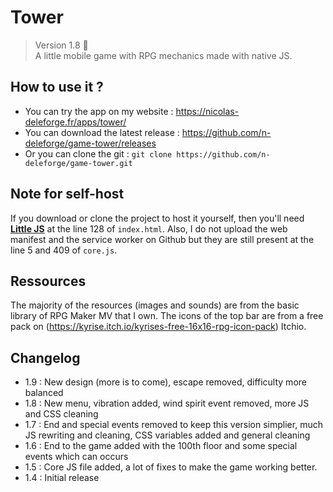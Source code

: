 # Tower

> Version 1.8 :memo:  
> A little mobile game with RPG mechanics made with native JS.

## How to use it ?

- You can try the app on my website : https://nicolas-deleforge.fr/apps/tower/  
- You can download the latest release : https://github.com/n-deleforge/game-tower/releases
- Or you can clone the git : ```git clone https://github.com/n-deleforge/game-tower.git```

## Note for self-host

If you download or clone the project to host it yourself, then you'll need [**Little JS**](https://github.com/n-deleforge/littleJS) at the line 128 of `index.html`. Also, I do not upload the web manifest and the service worker on Github but they are still present at the line 5 and 409 of `core.js`.

## Ressources

The majority of the resources (images and sounds) are from the basic library of RPG Maker MV that I own. The icons of the top bar are from a free pack on (https://kyrise.itch.io/kyrises-free-16x16-rpg-icon-pack) Itchio.

## Changelog

- 1.9 : New design (more is to come), escape removed, difficulty more balanced
- 1.8 : New menu, vibration added, wind spirit event removed, more JS and CSS cleaning
- 1.7 : End and special events removed to keep this version simplier, much JS rewriting and cleaning, CSS variables added and general cleaning
- 1.6 : End to the game added with the 100th floor and some special events which can occurs
- 1.5 : Core JS file added, a lot of fixes to make the game working better.
- 1.4 : Initial release
